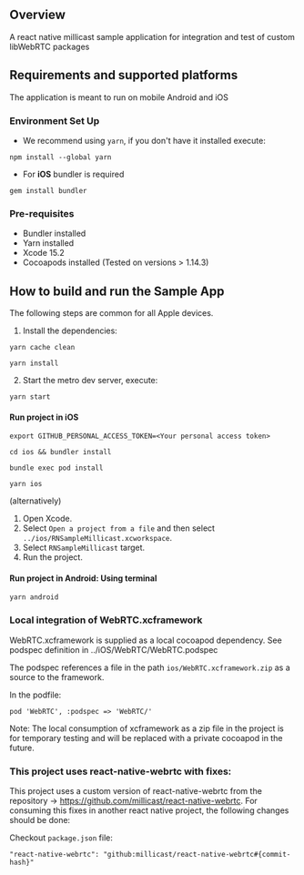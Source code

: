 ## Overview

A react native millicast sample application for integration and test of custom libWebRTC packages

## Requirements and supported platforms

The application is meant to run on mobile Android and iOS

### Environment Set Up

- We recommend using `yarn`, if you don't have it installed execute:

```
npm install --global yarn
```

- For **iOS** bundler is required

```
gem install bundler
```

### Pre-requisites

- Bundler installed
- Yarn installed
- Xcode 15.2
- Cocoapods installed (Tested on versions > 1.14.3)

## How to build and run the Sample App

The following steps are common for all Apple devices.

1. Install the dependencies:

```
yarn cache clean

yarn install
```

2. Start the metro dev server, execute:

```
yarn start
```

#### Run project in iOS

```
export GITHUB_PERSONAL_ACCESS_TOKEN=<Your personal access token>

cd ios && bundler install

bundle exec pod install

yarn ios
```

(alternatively)

1. Open Xcode.
2. Select `Open a project from a file` and then select `../ios/RNSampleMillicast.xcworkspace`.
3. Select `RNSampleMillicast` target.
4. Run the project.

#### Run project in Android: Using terminal

```
yarn android
```

### Local integration of WebRTC.xcframework

WebRTC.xcframework is supplied as a local cocoapod dependency. See podspec definition in ../iOS/WebRTC/WebRTC.podspec

The podspec references a file in the path `ios/WebRTC.xcframework.zip` as a source to the framework.

In the podfile:

```
pod 'WebRTC', :podspec => 'WebRTC/'

```

Note: The local consumption of xcframework as a zip file in the project is for temporary testing and will be replaced with a private cocoapod in the future.

### This project uses react-native-webrtc with fixes:

This project uses a custom version of react-native-webrtc from the repository -> https://github.com/millicast/react-native-webrtc.
For consuming this fixes in another react native project, the following changes should be done:

Checkout `package.json` file:

```
"react-native-webrtc": "github:millicast/react-native-webrtc#{commit-hash}"

```
